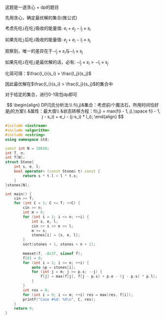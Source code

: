 这题是一道贪心 + dp的题目

先用贪心，确定最优解的集合(推公式)

考虑先吃`i`在吃`j`吸收的能量值: $e_i + e_j - l_j \times s_i$

如果先吃`j`后吃`i`吸收的能量值: $e_j + e_i - l_i \times s_j$

观察到，唯一的差异在于$-l_j\times s_i$与$-l_i\times s_j$

如果先吃`i`在吃`j`是最优解的话，必有: $-l_j \times s_i > -l_i \times s_j$

化简可得：$\frac{l_i}{s_i} > \frac{l_j}{s_j}$

因此最优解在$\frac{l_i}{s_i} > \frac{l_j}{s_j}$的集合中

对于给定的集合，进行0-1背包dp即可


$$
\begin{align}
DP闫氏分析法:\\
f(i,j)&集合：考虑前i个魔法石，所用时间恰好是j的方案\\
	  &属性：最大值\\
	  &状态转移方程：f(i,j) = max(f(i - 1, j),\space f(i - 1, j - s_i) + e_i - (j-s_i) * l_i);
\end{align}
$$

```c++
#include <iostream>
#include <algorithm>
#include <cstring>
using namespace std;

const int N = 10010;
int T, n;
int f[N];
struct Stone{
    int s, e, l;
    bool operator< (const Stone& t) const {
        return s * t.l < l * t.s;
    }
}stones[N];

int main() {
    cin >> T;
    for (int C = 1; C <= T; ++C) {
        cin >> n;
        int m = 0;
        for (int i = 1; i <= n; ++i) {
            int s, e, l;
            cin >> s >> e >> l;
            m += s;
            stones[i] = {s, e, l};
        }
        sort(stones + 1, stones + n + 1);
        
        memset(f, -0x3f, sizeof f);
        f[0] = 0;
        for (int i = 1; i <= n; ++i) {
            auto &p = stones[i];
            for (int j = m; j >= p.s; --j) {
                f[j] = max(f[j], f[j - p.s] + p.e - (j - p.s) * p.l);
            }
        }
        int res = 0;
        for (int i = 0; i <= m; ++i) res = max(res, f[i]);
        printf("Case #%d: %d\n", C, res);
    }
    return 0;
}
```

